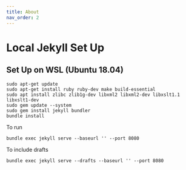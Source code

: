 ```yaml
---
title: About
nav_order: 2
---
```

# Local Jekyll Set Up

## Set Up on WSL (Ubuntu 18.04)

    sudo apt-get update
    sudo apt-get install ruby ruby-dev make build-essential
    sudo apt install zlibc zlib1g-dev libxml2 libxml2-dev libxslt1.1 libxslt1-dev
    sudo gem update --system
    sudo gem install jekyll bundler
    bundle install

To run

    bundle exec jekyll serve --baseurl '' --port 8080

To include drafts

    bundle exec jekyll serve --drafts --baseurl '' --port 8080

